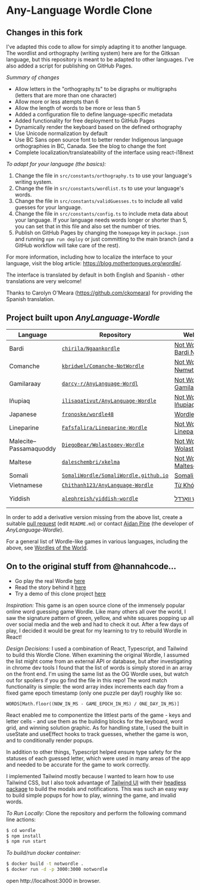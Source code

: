 # Any-Language Wordle Clone

## Changes in this fork

I've adapted this code to allow for simply adapting it to another language. The wordlist and orthography (writing system) here are for the Gitksan language, but this repository is meant to be adapted to other languages. I've also added a script for publishing on GitHub Pages.

_Summary of changes_

- Allow letters in the "orthography.ts" to be digraphs or multigraphs (letters that are more than one character)
- Allow more or less atempts than 6
- Allow the length of words to be more or less than 5
- Added a configuration file to define language-specific metadata
- Added functionality for free deployment to GitHub Pages
- Dynamically render the keyboard based on the defined orthography
- Use Unicode normalization by default
- Use BC Sans open source font to better render Indigenous language orthographies in BC, Canada. See the blog to change the font
- Complete localization/translateability of the interface using react-i18next

_To adapt for your language (the basics):_

1. Change the file in `src/constants/orthography.ts` to use your language's writing system.
2. Change the file in `src/constants/wordlist.ts` to use your language's words.
3. Change the file in `src/constants/validGuesses.ts` to include all valid guesses for your language.
4. Change the file in `src/constants/config.ts` to include meta data about your language. If your language needs words longer or shorter than 5, you can set that in this file and also set the number of tries.
5. Publish on GitHub Pages by changing the `homepage` key in `package.json` and running `npm run deploy` or just committing to the main branch (and a GitHub workflow will take care of the rest).

For more information, including how to localize the interface to your language, visit the blog article: https://blog.mothertongues.org/wordle/.

The interface is translated by default in both English and Spanish - other translations are very welcome! 

Thanks to Carolyn O'Meara (https://github.com/ckomeara) for providing the Spanish translation.


## Project built upon *AnyLanguage-Wordle*

| Language | Repository | Website | Note |
| --- | --- | --- | --- |
| Bardi | [`chirila/Ngaankordle`](https://github.com/chirila/Ngaankordle/) | [Not Wordle — Bardi Ngaanka](https://chirila.github.io/Ngaankordle/) | |
| Comanche | [`kbridwel/Comanche-NotWordle`](https://github.com/kbridwel/Comanche-NotWordle5) | [Not Wordle — Nʉmʉtekwapʉ̠](https://kbridwel.github.io/Comanche-NotWordle5/) | |
| Gamilaraay | [`darcy-r/AnyLanguage-Wordl`](https://github.com/darcy-r/AnyLanguage-Wordle) | [Not Wordle — Gamilaraay](https://darcy-r.github.io/AnyLanguage-Wordle/) | |
| Iñupiaq | [`ilisaqativut/AnyLanguage-Wordle`](https://github.com/ilisaqativut/AnyLanguage-Wordle) | [Not Wordle — Iñupiaq (NS)](https://ilisaqativut.github.io/AnyLanguage-Wordle/) | |
| Japanese | [`fronoske/wordle48`](https://github.com/fronoske/wordle48) | [Wordle48](https://fronoske.github.io/wordle48/) | [48G](https://jpop.fandom.com/wiki/48G) groups
| Lineparine | [`Fafsfalira/Lineparine-Wordle`](https://github.com/Fafsfalira/Lineparine-Wordle) | [Not Wordle — Lineparine](https://fafsfalira.github.io/Lineparine-Wordle/) | A conlang |
| Malecite–Passamaquoddy | [`DiegoBear/Wolastoqey-Wordle`](https://github.com/DiegoBear/Wolastoqey-Wordle) | [Not Wordle — Wolastoqey](https://diegobear.github.io/Wolastoqey-Wordle/) | |
| Maltese | [`daleschembri/xkelma`](https://github.com/daleschembri/xkelma) | [Not Wordle — Maltese](https://daleschembri.github.io/xkelma/) | Seri | [ckomeara/Seri-Wordle](https://github.com/ckomeara/Seri-Wordle) | [Not Wordle — Seri](https://ckomeara.github.io/Seri-Wordle/) | |
| Somali | [`SomaliWordle/SomaliWordle.github.io`](https://github.com/SomaliWordle/SomaliWordle.github.io) | [Somali Wordle](https://somaliwordle.github.io/) | |
| Vietnamese | [`Chithanh123/AnyLanguage-Wordle`](https://github.com/Chithanh123/AnyLanguage-Wordle) | [Từ Khóa](https://chithanh123.github.io/AnyLanguage-Wordle/) | |
| Yiddish | [`alephreish/yiddish-wordle`](https://github.com/alephreish/yiddish-wordle) | [יידיש וואָרדל](https://alephreish.github.io/yiddish-wordle/) | Traditional orthography |

In order to add a derivative version missing from the above list, create a suitable [pull request](https://github.com/roedoejet/AnyLanguage-Wordle/pulls) (edit `README.md`) or contact [Aidan Pine](mailto://hello@aidanpine.ca) (the developer of *AnyLanguage-Wordle*).

For a general list of Wordle-like games in various languages, including the above, see [Wordles of the World](https://rwmpelstilzchen.gitlab.io/wordles/).


## On to the original stuff from @hannahcode...

- Go play the real Wordle [here](https://www.powerlanguage.co.uk/wordle/)
- Read the story behind it [here](https://www.nytimes.com/2022/01/03/technology/wordle-word-game-creator.html)
- Try a demo of this clone project [here](https://wordle.hannahmariepark.com)

_Inspiration:_
This game is an open source clone of the immensely popular online word guessing game Wordle. Like many others all over the world, I saw the signature pattern of green, yellow, and white squares popping up all over social media and the web and had to check it out. After a few days of play, I decided it would be great for my learning to try to rebuild Wordle in React!

_Design Decisions:_
I used a combination of React, Typescript, and Tailwind to build this Wordle Clone. When examining the original Wordle, I assumed the list might come from an external API or database, but after investigating in chrome dev tools I found that the list of words is simply stored in an array on the front end. I'm using the same list as the OG Wordle uses, but watch out for spoilers if you go find the file in this repo! The word match functionality is simple: the word array index increments each day from a fixed game epoch timestamp (only one puzzle per day!) roughly like so:

```
WORDS[Math.floor((NOW_IN_MS - GAME_EPOCH_IN_MS) / ONE_DAY_IN_MS)]
```

React enabled me to componentize the littlest parts of the game - keys and letter cells - and use them as the building blocks for the keyboard, word grid, and winning solution graphic. As for handling state, I used the built in useState and useEffect hooks to track guesses, whether the game is won, and to conditionally render popups.

In addition to other things, Typescript helped ensure type safety for the statuses of each guessed letter, which were used in many areas of the app and needed to be accurate for the game to work correctly.

I implemented Tailwind mostly because I wanted to learn how to use Tailwind CSS, but I also took advantage of [Tailwind UI](https://tailwindui.com/) with their [headless package](https://headlessui.dev/) to build the modals and notifications. This was such an easy way to build simple popups for how to play, winning the game, and invalid words.

_To Run Locally:_
Clone the repository and perform the following command line actions:
```bash
$ cd wordle
$ npm install
$ npm run start
```

_To build/run docker container:_
```bash
$ docker build -t notwordle .
$ docker run -d -p 3000:3000 notwordle
```
open http://localhost:3000 in browser.

